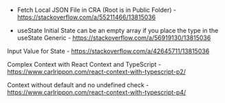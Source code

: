 - Fetch Local JSON File in CRA (Root is in Public Folder) - https://stackoverflow.com/a/55211466/13815036

- useState Initial State can be an empty array if you place the type in the useState Generic - https://stackoverflow.com/a/56919130/13815036

Input Value for State - https://stackoverflow.com/a/42645711/13815036

Complex Context with React Context and TypeScript - https://www.carlrippon.com/react-context-with-typescript-p2/

Context without default and no undefined check - https://www.carlrippon.com/react-context-with-typescript-p4/
